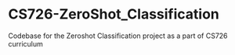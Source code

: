 # CS726-ZeroShot_Classification
Codebase for the Zeroshot Classification project as a part of CS726 curriculum

